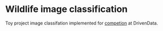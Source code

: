 # Wildlife image classification

Toy project image classifation implemented for
[competion](https://www.drivendata.org/competitions/87/competition-image-classification-wildlife-conservation/page/409/)
at DrivenData.
